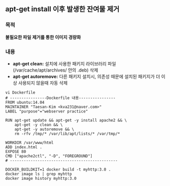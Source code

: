## apt-get install 이후 발생한 잔여물 제거

### 목적
**불필요한 파일 제거를 통한 이미지 경량화**

### 내용
- **apt-get clean:** 설치에 사용한 패키지 라이브러리 파일(/var/cache/apt/archives/ 안의 .deb) 삭제
- **apt-get autoremove:** 다른 패키지 설치시, 의존성 때문에 설치된 패키지가 더 이상 사용되지 않을때 자동 삭제

```shell
vi Dockerfile
# ----------------Dockerfile 내용----------------
FROM ubuntu:14.04
MAINTAINER "Taesan-Kim <kva231@naver.com>"
LABEL "purpose"="webserver practice"

RUN apt-get update && apt-get -y install apache2 && \
	apt-get -y clean && \
	apt-get -y autoremove && \
	rm -rfv /tmp/* /var/lib/apt/lists/* /var/tmp/*

WORKDIR /var/www/html
ADD index.html .
EXPOSE 80
CMD ["apache2ctl", "-D", "FOREGROUND"]
# -----------------------------------------------

DOCKER_BUILDKIT=1 docker build -t myhttp:3.0 .
docker image ls | grep myhttp
docker image history myhttp:3.0
```
